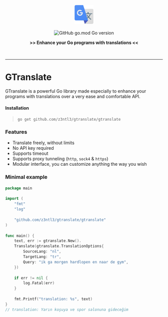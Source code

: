 <!-- header -->

<div align="center">   
    <div>
        <img src="image.png" width=60><br><br>
        <div>
                <img alt="GitHub go.mod Go version" src="https://img.shields.io/github/go-mod/go-version/z3ntl3/gtranslate">
        </div>
        <p> <strong> >> Enhance your Go programs with translations << </strong> </p>
    </div>
</div>
<br>
<hr>



# GTranslate
GTranslate is a powerful Go library made especially to enhance your programs with translations over a very ease and comfortable API.

#### Installation
> ``go get github.com/z3ntl3/gtranslate/gtranslate``

### Features
- Translate freely, without limits
- No API key required
- Supports timeout
- Supports proxy tunneling (``http``, ``sock4`` & ``https``)
- Modular interface, you can customize anything the way you wish


### Minimal example

```go
package main

import (
	"fmt"
	"log"

	"github.com/z3ntl3/gtranslate/gtranslate"
)

func main() {
	text, err := gtranslate.New().
	Translate(gtranslate.TranslationOptions{
		SourceLang: "nl",
		TargetLang: "tr",
		Query: "ik ga morgen hardlopen en naar de gym",
	})

	if err != nil {
		log.Fatal(err)
	}

	fmt.Printf("translation: %s", text)
}
// translation: Yarın koşuya ve spor salonuna gideceğim
```